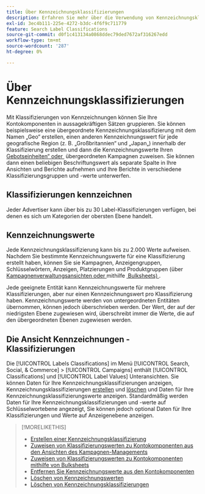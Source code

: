 ```yaml
---
title: Über Kennzeichnungsklassifizierungen
description: Erfahren Sie mehr über die Verwendung von Kennzeichnungsklassifizierungen zum Gruppieren Ihrer Kontokomponenten.
exl-id: 3ec4b111-225e-4272-b3dc-4f6f9c711779
feature: Search Label Classifications
source-git-commit: d0f1c413134a0868ddec79ded7672af316267edd
workflow-type: tm+mt
source-wordcount: '287'
ht-degree: 0%

---
```


# Über Kennzeichnungsklassifizierungen

Mit Klassifizierungen von Kennzeichnungen können Sie Ihre Kontokomponenten in aussagekräftigen Sätzen gruppieren. Sie können beispielsweise eine übergeordnete Kennzeichnungsklassifizierung mit dem Namen „Geo“ erstellen, einen anderen Kennzeichnungswert für jede geografische Region (z. B. „Großbritannien“ und „Japan„) innerhalb der Klassifizierung erstellen und dann die Kennzeichnungswerte Ihren [Gebotseinheiten“ oder &#x200B;](/help/search-social-commerce/glossary.md#a-b) übergeordneten Kampagnen zuweisen. Sie können dann einen beliebigen Beschriftungswert als separate Spalte in Ihre Ansichten und Berichte aufnehmen und Ihre Berichte in verschiedene Klassifizierungsgruppen und -werte unterwerfen.

## Klassifizierungen kennzeichnen

Jeder Advertiser kann über bis zu 30 Label-Klassifizierungen verfügen, bei denen es sich um Kategorien der obersten Ebene handelt.

## Kennzeichnungswerte

Jede Kennzeichnungsklassifizierung kann bis zu 2.000 Werte aufweisen. Nachdem Sie bestimmte Kennzeichnungswerte für eine Klassifizierung erstellt haben, können Sie sie Kampagnen, Anzeigengruppen, Schlüsselwörtern, Anzeigen, Platzierungen und Produktgruppen (über [&#x200B; Kampagnenverwaltungsansichten oder &#x200B;](classification-values-assign-campaign-management.md)mithilfe [&#x200B; Bulksheets) &#x200B;](classification-values-assign-bulksheets.md).

Jede geeignete Entität kann Kennzeichnungswerte für mehrere Klassifizierungen, aber nur einen Kennzeichnungswert pro Klassifizierung haben. Kennzeichnungswerte werden von untergeordneten Entitäten übernommen, können jedoch überschrieben werden. Der Wert, der auf der niedrigsten Ebene zugewiesen wird, überschreibt immer die Werte, die auf den übergeordneten Ebenen zugewiesen werden.

## Die Ansicht Kennzeichnungen - Klassifizierungen

Die [!UICONTROL Labels Classifications] im Menü [!UICONTROL Search, Social, & Commerce] > [!UICONTROL Campaigns] enthält [!UICONTROL Classifications] und [!UICONTROL Label Values] Unteransichten. Sie können Daten für Ihre Kennzeichnungsklassifizierungen anzeigen, Kennzeichnungsklassifizierungen [erstellen](classification-create.md) und [löschen](classification-delete.md) und Daten für Ihre Kennzeichnungsklassifizierungswerte anzeigen. Standardmäßig werden Daten für Ihre Kennzeichnungsklassifizierungen und -werte auf Schlüsselwortebene angezeigt, Sie können jedoch optional Daten für Ihre Klassifizierungen und Werte auf Anzeigenebene anzeigen.

>[!MORELIKETHIS]
>
>* [Erstellen einer Kennzeichnungsklassifizierung](classification-create.md)
>* [Zuweisen von Klassifizierungswerten zu Kontokomponenten aus den Ansichten des Kampagnen-Managements](classification-values-assign-campaign-management.md)
>* [Zuweisen von Klassifizierungswerten zu Kontokomponenten mithilfe von Bulksheets](classification-values-assign-bulksheets.md)
>* [Entfernen Sie Kennzeichnungswerte aus den Kontokomponenten](classification-values-remove.md)
>* [Löschen von Kennzeichnungswerten](classification-values-delete.md)
>* [Löschen von Kennzeichnungsklassifizierungen](classification-delete.md)
